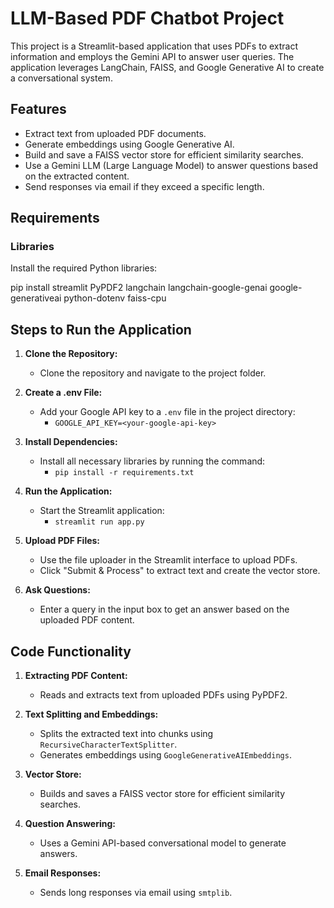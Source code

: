 # LLM-Based PDF Chatbot Project

This project is a Streamlit-based application that uses PDFs to extract information and employs the Gemini API to answer user queries. The application leverages LangChain, FAISS, and Google Generative AI to create a conversational system.

## Features
- Extract text from uploaded PDF documents.
- Generate embeddings using Google Generative AI.
- Build and save a FAISS vector store for efficient similarity searches.
- Use a Gemini LLM (Large Language Model) to answer questions based on the extracted content.
- Send responses via email if they exceed a specific length.

## Requirements

### Libraries
Install the required Python libraries:

pip install streamlit PyPDF2 langchain langchain-google-genai google-generativeai python-dotenv faiss-cpu

## Steps to Run the Application

1. **Clone the Repository:**
   - Clone the repository and navigate to the project folder.

2. **Create a .env File:**
   - Add your Google API key to a `.env` file in the project directory:
     - `GOOGLE_API_KEY=<your-google-api-key>`

3. **Install Dependencies:**
   - Install all necessary libraries by running the command:
     - `pip install -r requirements.txt`

4. **Run the Application:**
   - Start the Streamlit application:
     - `streamlit run app.py`

5. **Upload PDF Files:**
   - Use the file uploader in the Streamlit interface to upload PDFs.
   - Click "Submit & Process" to extract text and create the vector store.

6. **Ask Questions:**
   - Enter a query in the input box to get an answer based on the uploaded PDF content.

## Code Functionality

1. **Extracting PDF Content:**
   - Reads and extracts text from uploaded PDFs using PyPDF2.

2. **Text Splitting and Embeddings:**
   - Splits the extracted text into chunks using `RecursiveCharacterTextSplitter`.
   - Generates embeddings using `GoogleGenerativeAIEmbeddings`.

3. **Vector Store:**
   - Builds and saves a FAISS vector store for efficient similarity searches.

4. **Question Answering:**
   - Uses a Gemini API-based conversational model to generate answers.

5. **Email Responses:**
   - Sends long responses via email using `smtplib`.

